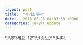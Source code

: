 ```yaml
---
layout: post
title:  "자기소개서"
date:   2016-05-23 04:03:38 +0900
categories: jekyll update
---
```

안녕하세요. 12학번 송보은입니다.

[jekyll-docs]: http://jekyllrb.com/docs/home
[jekyll-gh]:   https://github.com/jekyll/jekyll
[jekyll-talk]: https://talk.jekyllrb.com/
